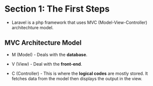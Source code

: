 # Section 1: The First Steps
- Laravel is a php framework that uses MVC (Model-View-Controller) architechture model.
## MVC Architecture Model
- M (Model) - Deals with the **database**.

- V (View) - Deal with the **front-end**.

- C (Controller) - This is where the **logical codes** are mostly stored. It fetches data from the model then displays the output in the view.

